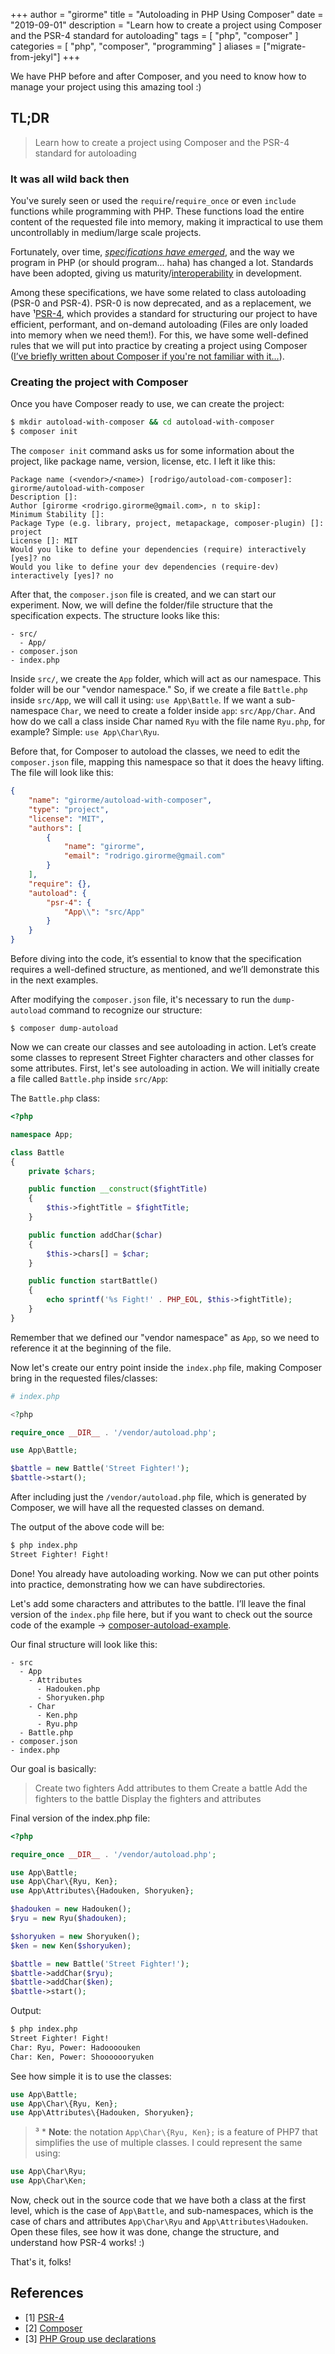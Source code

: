 +++
author = "girorme"
title = "Autoloading in PHP Using Composer"
date = "2019-09-01"
description = "Learn how to create a project using Composer and the PSR-4 standard for autoloading"
tags = [
    "php",
    "composer"
]
categories = [
    "php",
    "composer",
    "programming"
]
aliases = ["migrate-from-jekyl"]
+++

We have PHP before and after Composer, and you need to know how to manage your project using this amazing tool :)

## TL;DR
> Learn how to create a project using Composer and the PSR-4 standard for autoloading

### It was all wild back then
You've surely seen or used the `require`/`require_once` or even `include` functions while programming with PHP.
These functions load the entire content of the requested file into memory, making it impractical to use them uncontrollably in medium/large scale projects.

Fortunately, over time, *[specifications have emerged](https://www.php-fig.org/)*, and the way we program in PHP (or should program... haha) has changed a lot. 
Standards have been adopted, giving us maturity/[interoperability](https://pt.wikipedia.org/wiki/Interoperabilidade) in development.

Among these specifications, we have some related to class autoloading (PSR-0 and PSR-4). PSR-0 is now deprecated, and as a replacement, we have ¹[PSR-4](https://www.php-fig.org/psr/psr-4/), which provides a standard for structuring our project to have efficient, performant, and on-demand autoloading (Files are only loaded into memory when we need them!).
For this, we have some well-defined rules that we will put into practice by creating a project using Composer ([I’ve briefly written about Composer if you're not familiar with it...](http://girorme.github.io/2017/07/23/gerenciando-bibliotecas-php-composer/)).

### Creating the project with Composer
Once you have Composer ready to use, we can create the project:

```bash
$ mkdir autoload-with-composer && cd autoload-with-composer
$ composer init
```

The `composer init` command asks us for some information about the project, like package name, version, license, etc.
I left it like this:

```text
Package name (<vendor>/<name>) [rodrigo/autoload-com-composer]: girorme/autoload-with-composer
Description []:
Author [girorme <rodrigo.girorme@gmail.com>, n to skip]:
Minimum Stability []:
Package Type (e.g. library, project, metapackage, composer-plugin) []: project
License []: MIT
Would you like to define your dependencies (require) interactively [yes]? no
Would you like to define your dev dependencies (require-dev) interactively [yes]? no
```

After that, the `composer.json` file is created, and we can start our experiment.
Now, we will define the folder/file structure that the specification expects.
The structure looks like this:

```text
- src/
  - App/
- composer.json
- index.php
```

Inside `src/`, we create the `App` folder, which will act as our namespace. This folder will be our "vendor namespace." So, if we create a file `Battle.php` inside `src/App`, we will call it using: `use App\Battle`. If we want a sub-namespace `Char`, we need to create a folder inside `app`: `src/App/Char`. And how do we call a class inside Char named `Ryu` with the file name `Ryu.php`, for example? Simple: `use App\Char\Ryu`.

Before that, for Composer to autoload the classes, we need to edit the `composer.json` file, mapping this namespace so that it does the heavy lifting. The file will look like this:

```json
{
    "name": "girorme/autoload-with-composer",
    "type": "project",
    "license": "MIT",
    "authors": [
        {
            "name": "girorme",
            "email": "rodrigo.girorme@gmail.com"
        }
    ],
    "require": {},
    "autoload": {
        "psr-4": {
            "App\\": "src/App"
        }
    }
}
```

Before diving into the code, it’s essential to know that the specification requires a well-defined structure, as mentioned, and we’ll demonstrate this in the next examples.

After modifying the `composer.json` file, it's necessary to run the `dump-autoload` command to recognize our structure:

```text
$ composer dump-autoload
```

Now we can create our classes and see autoloading in action. Let’s create some classes to represent Street Fighter characters and other classes for some attributes. First, let's see autoloading in action.
We will initially create a file called `Battle.php` inside `src/App`:

The `Battle.php` class:

```php
<?php

namespace App;

class Battle
{
    private $chars;

    public function __construct($fightTitle)
    {
        $this->fightTitle = $fightTitle;
    }

    public function addChar($char)
    {
        $this->chars[] = $char;
    }

    public function startBattle()
    {
        echo sprintf('%s Fight!' . PHP_EOL, $this->fightTitle);
    }
}
```

Remember that we defined our "vendor namespace" as `App`, so we need to reference it at the beginning of the file.

Now let's create our entry point inside the `index.php` file, making Composer bring in the requested files/classes:

```php
# index.php

<?php

require_once __DIR__ . '/vendor/autoload.php';

use App\Battle;

$battle = new Battle('Street Fighter!');
$battle->start();
```

After including just the `/vendor/autoload.php` file, which is generated by Composer, we will have all the requested classes on demand.

The output of the above code will be:

```bash
$ php index.php
Street Fighter! Fight!
```

Done! You already have autoloading working. Now we can put other points into practice, demonstrating how we can have subdirectories.

Let's add some characters and attributes to the battle. I’ll leave the final version of the `index.php` file here, but if you want to check out the source code of the example -> [composer-autoload-example](https://github.com/girorme/composer-autoload-example).

Our final structure will look like this:

```text
- src
  - App
    - Attributes
      - Hadouken.php
      - Shoryuken.php
    - Char
      - Ken.php
      - Ryu.php
  - Battle.php
- composer.json
- index.php
```

Our goal is basically:
> Create two fighters 
  > Add attributes to them 
  > Create a battle
  > Add the fighters to the battle
  > Display the fighters and attributes

Final version of the index.php file:

```php
<?php

require_once __DIR__ . '/vendor/autoload.php';

use App\Battle;
use App\Char\{Ryu, Ken};
use App\Attributes\{Hadouken, Shoryuken};

$hadouken = new Hadouken();
$ryu = new Ryu($hadouken);

$shoryuken = new Shoryuken();
$ken = new Ken($shoryuken);

$battle = new Battle('Street Fighter!');
$battle->addChar($ryu);
$battle->addChar($ken);
$battle->start();
```

Output:

```bash
$ php index.php
Street Fighter! Fight!
Char: Ryu, Power: Hadoooouken
Char: Ken, Power: Shooooooryuken
```

See how simple it is to use the classes:

```php
use App\Battle;
use App\Char\{Ryu, Ken};
use App\Attributes\{Hadouken, Shoryuken};
```

> ³ * **Note**: the notation `App\Char\{Ryu, Ken};` is a feature of PHP7 that simplifies the use of multiple classes. I could represent the same using:

```php
use App\Char\Ryu;
use App\Char\Ken;
```

Now, check out in the source code that we have both a class at the first level, which is the case of `App\Battle`, and sub-namespaces, which is the case of chars and attributes `App\Char\Ryu` and `App\Attributes\Hadouken`. Open these files, see how it was done, change the structure, and understand how PSR-4 works! :)

That's it, folks!

## References

- [1] [PSR-4](https://www.php-fig.org/psr/psr-4/)
- [2] [Composer](https://getcomposer.org/)
- [3] [PHP Group use declarations](https://www.php.net/manual/pt_BR/language.namespaces.importing.php#language.namespaces.importing.group)
